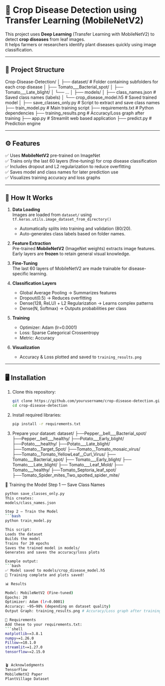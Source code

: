 # 🌿 Crop Disease Detection using Transfer Learning (MobileNetV2)

This project uses **Deep Learning** (Transfer Learning with MobileNetV2) to detect **crop diseases** from leaf images.  
It helps farmers or researchers identify plant diseases quickly using image classification.

---

## 📁 Project Structure

Crop-Disease-Detection/
│
├── dataset/ # Folder containing subfolders for each crop disease
│ ├── Tomato___Bacterial_spot/
│ ├── Tomato___Late_blight/
│ └── ...
│
├── models/
│ ├── class_names.json # Saved class names (labels)
│ └── crop_disease_model.h5 # Saved trained model
│
├── save_classes_only.py # Script to extract and save class names
├── train_model.py # Main training script
├── requirements.txt # Python dependencies
├── training_results.png # Accuracy/Loss graph after training
├── app.py # Streamlit web based application
├── predict.py # Prediction engine


---

## ⚙️ Features

✅ Uses **MobileNetV2** pre-trained on ImageNet  
✅ Trains only the last 60 layers (fine-tuning) for crop disease classification  
✅ Includes dropout and L2 regularization to reduce overfitting  
✅ Saves model and class names for later prediction use  
✅ Visualizes training accuracy and loss graphs  

---

## 🧠 How It Works

1. **Data Loading**  
   Images are loaded from `dataset/` using `tf.keras.utils.image_dataset_from_directory()`  
   - Automatically splits into training and validation (80/20).  
   - Auto-generates class labels based on folder names.  

2. **Feature Extraction**  
   Pre-trained **MobileNetV2** (ImageNet weights) extracts image features.  
   Early layers are **frozen** to retain general visual knowledge.  

3. **Fine-Tuning**  
   The last 60 layers of MobileNetV2 are made trainable for disease-specific learning.  

4. **Classification Layers**
   - Global Average Pooling → Summarizes features  
   - Dropout(0.5) → Reduces overfitting  
   - Dense(128, ReLU) + L2 Regularization → Learns complex patterns  
   - Dense(N, Softmax) → Outputs probabilities per class  

5. **Training**
   - Optimizer: Adam (lr=0.0001)  
   - Loss: Sparse Categorical Crossentropy  
   - Metric: Accuracy  

6. **Visualization**
   - Accuracy & Loss plotted and saved to `training_results.png`

---

## 🖥️ Installation

1. Clone this repository:
   ```bash
   git clone https://github.com/yourusername/crop-disease-detection.git
   cd crop-disease-detection
   
2. Install required libraries:
    ```bash
    pip install -r requirements.txt
    
3. Prepare your dataset:
   dataset/
   ├──Pepper__bell___Bacterial_spot/
   ├──Pepper__bell___healthy/
   ├──Potato___Early_blight/
   ├──Potato___healthy/
   ├──Potato___Late_blight/
   ├──Tomato__Target_Spot/
   ├──Tomato__Tomato_mosaic_virus/
   ├──Tomato__Tomato_YellowLeaf__Curl_Virus/
   ├── Tomato___Bacterial_spot/
   ├── Tomato___Early_blight/
   ├── Tomato___Late_blight/
   ├── Tomato___Leaf_Mold/
   ├── Tomato___healthy/
   ├──Tomato_Septoria_leaf_spot/
   ├──Tomato_Spider_mites_Two_spotted_spider_mite/

🚀 Training the Model
Step 1 — Save Class Names
```bash
python save_classes_only.py
This creates:
models/class_names.json

Step 2 — Train the Model
```bash
python train_model.py

This script:
Loads the dataset
Builds the model
Trains for 20 epochs
Saves the trained model in models/
Generates and saves the accuracy/loss plots

Example output:
```bash
✅ Model saved to models/crop_disease_model.h5
🎉 Training complete and plots saved!

📊 Results

Model: MobileNetV2 (Fine-tuned)
Epochs: 20
Optimizer: Adam (lr=0.0001)
Accuracy: ~95–98% (depending on dataset quality)
Output Graph: training_results.png # Accuracy/Loss graph after training

🧰 Requirements
Add these to your requirements.txt:
```shell
matplotlib==3.8.1
numpy==1.26.0
Pillow==10.1.0
streamlit==1.27.0
tensorflow==2.15.0


🪴 Acknowledgments
TensorFlow
MobileNetV2 Paper
PlantVillage Dataset
